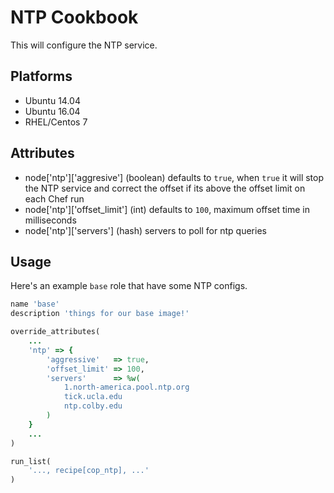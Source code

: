 # NTP Cookbook
This will configure the NTP service.

## Platforms
- Ubuntu 14.04
- Ubuntu 16.04
- RHEL/Centos 7

## Attributes
* node['ntp']['aggresive'] (boolean) defaults to `true`, when `true` it will stop the NTP
  service and correct the offset if its above the offset limit on each Chef run
* node['ntp']['offset_limit'] (int) defaults to `100`, maximum offset time in milliseconds
* node['ntp']['servers'] (hash) servers to poll for ntp queries

## Usage
Here's an example `base` role that have some NTP configs.

```ruby
name 'base'
description 'things for our base image!'

override_attributes(
    ...
    'ntp' => {
        'aggressive'   => true,
        'offset_limit' => 100,
        'servers'      => %w(
            1.north-america.pool.ntp.org
            tick.ucla.edu
            ntp.colby.edu
        )
    }
    ...
)

run_list(
    '..., recipe[cop_ntp], ...'
)
```
